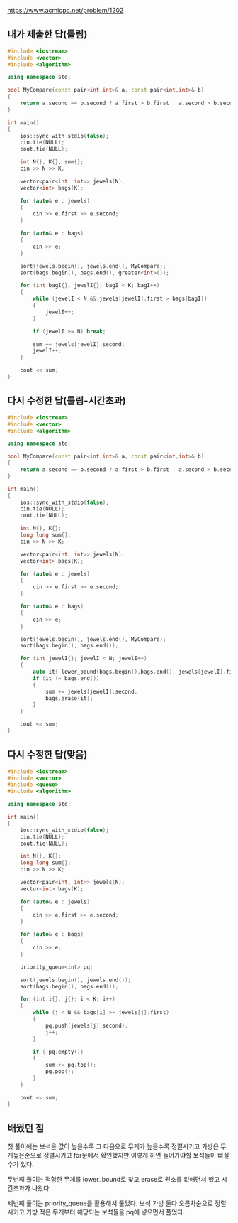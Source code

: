 https://www.acmicpc.net/problem/1202

내가 제출한 답(틀림)
------------
```cpp
#include <iostream>
#include <vector>
#include <algorithm>

using namespace std;

bool MyCompare(const pair<int,int>& a, const pair<int,int>& b)
{
	return a.second == b.second ? a.first > b.first : a.second > b.second;
}

int main()
{
	ios::sync_with_stdio(false);
	cin.tie(NULL);
	cout.tie(NULL);

	int N{}, K{}, sum{};
	cin >> N >> K;

	vector<pair<int, int>> jewels(N);
	vector<int> bags(K);

	for (auto& e : jewels)
	{
		cin >> e.first >> e.second;
	}

	for (auto& e : bags)
	{
		cin >> e;
	}

	sort(jewels.begin(), jewels.end(), MyCompare);
	sort(bags.begin(), bags.end(), greater<int>());

	for (int bagI{}, jewelI{}; bagI < K; bagI++)
	{
		while (jewelI < N && jewels[jewelI].first > bags[bagI])
		{
			jewelI++;
		}

		if (jewelI >= N) break;

		sum += jewels[jewelI].second;
		jewelI++;
	}

	cout << sum;
}
```

다시 수정한 답(틀림-시간초과)
------------
```cpp
#include <iostream>
#include <vector>
#include <algorithm>

using namespace std;

bool MyCompare(const pair<int,int>& a, const pair<int,int>& b)
{
	return a.second == b.second ? a.first > b.first : a.second > b.second;
}

int main()
{
	ios::sync_with_stdio(false);
	cin.tie(NULL);
	cout.tie(NULL);

	int N{}, K{};
	long long sum{};
	cin >> N >> K;

	vector<pair<int, int>> jewels(N);
	vector<int> bags(K);

	for (auto& e : jewels)
	{
		cin >> e.first >> e.second;
	}

	for (auto& e : bags)
	{
		cin >> e;
	}

	sort(jewels.begin(), jewels.end(), MyCompare);
	sort(bags.begin(), bags.end());

	for (int jewelI{}; jewelI < N; jewelI++)
	{
		auto it{ lower_bound(bags.begin(),bags.end(), jewels[jewelI].first) };
		if (it != bags.end())
		{
			sum += jewels[jewelI].second;
			bags.erase(it);
		}
	}

	cout << sum;
}
```

다시 수정한 답(맞음)
--------------
```cpp
#include <iostream>
#include <vector>
#include <queue>
#include <algorithm>

using namespace std;

int main()
{
	ios::sync_with_stdio(false);
	cin.tie(NULL);
	cout.tie(NULL);

	int N{}, K{};
	long long sum{};
	cin >> N >> K;

	vector<pair<int, int>> jewels(N);
	vector<int> bags(K);

	for (auto& e : jewels)
	{
		cin >> e.first >> e.second;
	}

	for (auto& e : bags)
	{
		cin >> e;
	}

	priority_queue<int> pq;

	sort(jewels.begin(), jewels.end());
	sort(bags.begin(), bags.end());

	for (int i{}, j{}; i < K; i++)
	{
		while (j < N && bags[i] >= jewels[j].first)
		{
			pq.push(jewels[j].second);
			j++;
		}

		if (!pq.empty())
		{
			sum += pq.top();
			pq.pop();
		}
	}

	cout << sum;
}
```

배웠던 점
------------

첫 풀이에는 보석을 값이 높을수록 그 다음으로 무게가 높을수록 정렬시키고 가방은 무게높은순으로 정렬시키고 for문에서 확인했지만 이렇게 하면 들어가야할 보석들이 빠질 수가 있다.

두번째 풀이는 적합한 무게를 lower_bound로 찾고 erase로 원소를 없애면서 했고 시간초과가 나왔다.

세번째 풀이는 priority_queue를 활용해서 풀었다. 보석 가방 둘다 오름차순으로 정렬시키고 가방 적은 무게부터 해당되는 보석들을 pq에 넣으면서 풀었다.